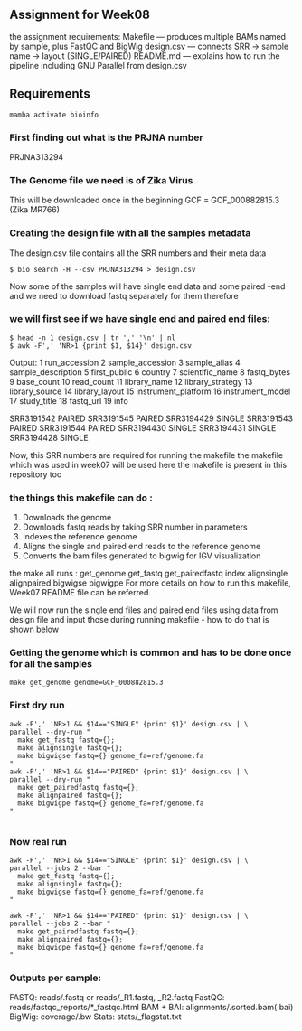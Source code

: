 ## Assignment for Week08 
the assignment requirements:
Makefile — produces multiple BAMs named by sample, plus FastQC and BigWig
design.csv — connects SRR → sample name → layout (SINGLE/PAIRED)
README.md — explains how to run the pipeline including GNU Parallel from design.csv

## Requirements
```
mamba activate bioinfo
```

### First finding out what is the PRJNA number 
PRJNA313294

### The Genome file we need is of Zika Virus 
This will be downloaded once in the beginning 
GCF = GCF_000882815.3 (Zika MR766)

### Creating the design file with all the samples metadata 
The design.csv file contains all the SRR numbers and their meta data
```
$ bio search -H --csv PRJNA313294 > design.csv
```
Now some of the samples will have single end data and some paired -end and we need to download fastq separately for them therefore 
### we will first see if we have single end and paired end files: 
```
$ head -n 1 design.csv | tr ',' '\n' | nl
$ awk -F',' 'NR>1 {print $1, $14}' design.csv 
```
Output: 
     1	run_accession
     2	sample_accession
     3	sample_alias
     4	sample_description
     5	first_public
     6	country
     7	scientific_name
     8	fastq_bytes
     9	base_count
    10	read_count
    11	library_name
    12	library_strategy
    13	library_source
    14	library_layout
    15	instrument_platform
    16	instrument_model
    17	study_title
    18	fastq_url
    19	info

SRR3191542 PAIRED
SRR3191545 PAIRED
SRR3194429 SINGLE
SRR3191543 PAIRED
SRR3191544 PAIRED
SRR3194430 SINGLE
SRR3194431 SINGLE
SRR3194428 SINGLE


Now, this SRR numbers are required for running the makefile 
the makefile which was used in week07 will be used here 
the makefile is present in this repository too 
### the things this makefile can do : 
1. Downloads the genome 
2. Downloads fastq reads by taking SRR number in parameters
3. Indexes the reference genome
4. Aligns the single and paired end reads to the reference genome
5. Converts the bam files generated to bigwig for IGV visualization

the make all runs :  get_genome	get_fastq get_pairedfastq index alignsingle alignpaired bigwigse bigwigpe
For more details on how to run this makefile, Week07 README file can be referred. 

We will now run the single end files and paired end files using data from design file and input those during running makefile - how to do that is shown below

### Getting the genome which is common and has to be done once for all the samples 
```
make get_genome genome=GCF_000882815.3
```

### First dry run 
```
awk -F',' 'NR>1 && $14=="SINGLE" {print $1}' design.csv | \
parallel --dry-run "
  make get_fastq fastq={};
  make alignsingle fastq={};
  make bigwigse fastq={} genome_fa=ref/genome.fa
"
awk -F',' 'NR>1 && $14=="PAIRED" {print $1}' design.csv | \
parallel --dry-run "
  make get_pairedfastq fastq={};
  make alignpaired fastq={};
  make bigwigpe fastq={} genome_fa=ref/genome.fa
"


```
### Now real run 
```
awk -F',' 'NR>1 && $14=="SINGLE" {print $1}' design.csv | \
parallel --jobs 2 --bar "
  make get_fastq fastq={};
  make alignsingle fastq={};
  make bigwigse fastq={} genome_fa=ref/genome.fa
"

awk -F',' 'NR>1 && $14=="PAIRED" {print $1}' design.csv | \
parallel --jobs 2 --bar "
  make get_pairedfastq fastq={};
  make alignpaired fastq={};
  make bigwigpe fastq={} genome_fa=ref/genome.fa
"

```
### Outputs per sample:
FASTQ: reads/<sample>.fastq or reads/<sample>_R1.fastq, _R2.fastq
FastQC: reads/fastqc_reports/*_fastqc.html
BAM + BAI: alignments/<sample>.sorted.bam(.bai)
BigWig: coverage/<sample>.bw
Stats: stats/<sample>_flagstat.txt